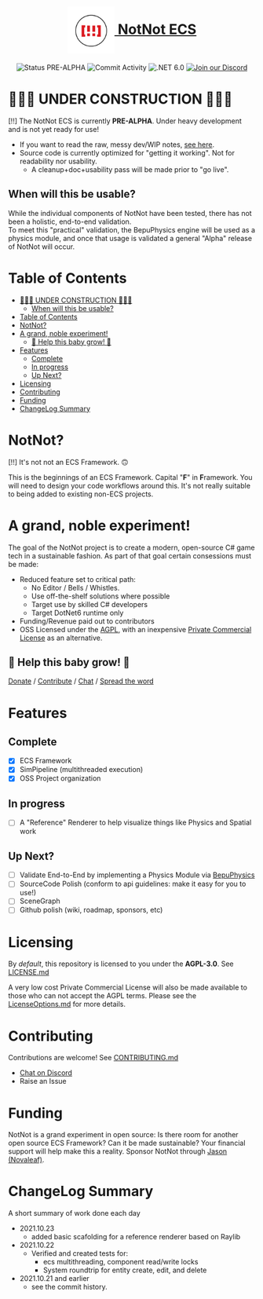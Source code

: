 <h1 align="center">
    <a href="#"><img align="center" src="meta/logos/[!!]-logos_red.png" height="96"> NotNot ECS</a>
    <br />
</h1>
<div align="center">


![Status PRE-ALPHA](https://img.shields.io/badge/status-PRE--ALPHA-red)
![Commit Activity](https://img.shields.io/github/commit-activity/m/NotNotTech/NotNot)
![.NET 6.0](https://img.shields.io/badge/.NET-net6.0-%23512bd4)
[![Join our Discord](https://img.shields.io/badge/chat%20on-discord-7289DA)](https://discord.gg/ZyCNM7wap8)

</div>


# 🚧🚨🚧 UNDER CONSTRUCTION 🚧🚨🚧
[!!] The NotNot ECS is currently **PRE-ALPHA**.  Under heavy development and is not yet ready for use!

- If you want to read the raw, messy dev/WIP notes, [see here](./meta/notes.md).
- Source code is currently optimized for "getting it working".  Not for readability nor usability.
  - A cleanup+doc+usability pass will be made prior to "go live".  
## When will this be usable? 
While the individual components of NotNot have been tested, there has not been a holistic, end-to-end validation.  
To meet this "practical" validation, the BepuPhysics engine will be used as a physics module, and once that usage is validated a general "Alpha" release of NotNot will occur.


# Table of Contents
- [🚧🚨🚧 UNDER CONSTRUCTION 🚧🚨🚧](#-under-construction-)
  - [When will this be usable?](#when-will-this-be-usable)
- [Table of Contents](#table-of-contents)
- [NotNot?](#notnot)
- [A grand, noble experiment!](#a-grand-noble-experiment)
  - [👶 Help this baby grow! 👶](#-help-this-baby-grow-)
- [Features](#features)
  - [Complete](#complete)
  - [In progress](#in-progress)
  - [Up Next?](#up-next)
- [Licensing](#licensing)
- [Contributing](#contributing)
- [Funding](#funding)
- [ChangeLog Summary](#changelog-summary)

# NotNot?
[!!] It's not not an ECS Framework. 🙃


This is the beginnings of an ECS Framework.  Capital "**F**" in **F**ramework.  You will need to design your code workflows around this.  It's not really suitable to being added to existing non-ECS projects.

# A grand, noble experiment! 
The goal of the NotNot project is to create a modern, open-source C# game tech in a sustainable fashion.  As part of that goal certain consessions must be made:

- Reduced feature set to critical path:
  - No Editor / Bells / Whistles.
  - Use off-the-shelf solutions where possible
  - Target use by skilled C# developers
  - Target DotNet6 runtime only
- Funding/Revenue paid out to contributors
- OSS Licensed under the [AGPL](LICENSE.md), with an inexpensive [Private Commercial License](./meta/LicenseOptions.md) as an alternative.

## 👶 Help this baby grow! 👶
[Donate](https://github.com/sponsors/jasonswearingen?frequency=recurring) / [Contribute](CONTRIBUTING.md) / [Chat](https://discord.gg/ZyCNM7wap8) / [Spread the word](https://www.reddit.com/)




# Features

## Complete

- [X] ECS Framework
- [X] SimPipeline (multithreaded execution)
- [X] OSS Project organization
## In progress
- [ ] A "Reference" Renderer to help visualize things like Physics and Spatial work

## Up Next?
- [ ] Validate End-to-End by implementing a Physics Module via [BepuPhysics](https://github.com/bepu/bepuphysics2)
- [ ] SourceCode Polish (conform to api guidelines: make it easy for you to use!)
- [ ] SceneGraph
- [ ] Github polish (wiki, roadmap, sponsors, etc)

# Licensing
By *default*, this repository is licensed to you under the **AGPL-3.0**.  See [LICENSE.md](LICENSE.md)

A very low cost Private Commercial License will also be made available to those who can not accept the AGPL terms.  Please see the [LicenseOptions.md](./meta/LicenseOptions.md) for more details.

# Contributing

Contributions are welcome!  See [CONTRIBUTING.md](./meta/CONTRIBUTING.md)
- [Chat on Discord](https://discord.gg/ZyCNM7wap8)
- Raise an Issue

# Funding
NotNot is a grand experiment in open source: Is there room for another open source ECS Framework?  Can it be made sustainable?  Your financial support will help make this a reality.  Sponsor NotNot through [Jason (Novaleaf)](https://github.com/sponsors/jasonswearingen?frequency=recurring).

# ChangeLog Summary
A short summary of work done each day

- 2021.10.23
  - added basic scafolding for a reference renderer based on Raylib
- 2021.10.22
  - Verified and created tests for:
    - ecs multithreading, component read/write locks
    - System roundtrip for entity create, edit, and delete
- 2021.10.21 and earlier
  - see the commit history.  
  
